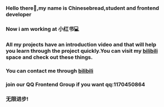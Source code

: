 ### Hello there👋,my name is Chinesebread,student and frontend developer
### Now i am working at 小红书💻
### All my projects have an introduction video and that will help you learn through the project quickly.You can visit my [bilibili](https://space.bilibili.com/47733318) space and check out these things.
### You can contact me through [bilibili](https://space.bilibili.com/47733318)
### join our QQ Frontend Group if you want qq:1170450864
### 无限进步!
